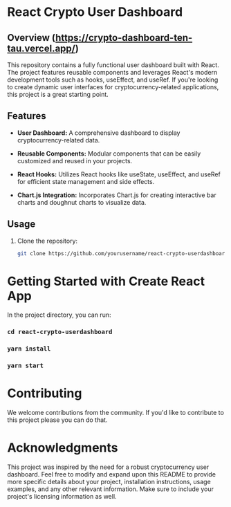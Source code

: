 # React Crypto User Dashboard

## Overview (https://crypto-dashboard-ten-tau.vercel.app/)

This repository contains a fully functional user dashboard built with React. The project features reusable components and leverages React's modern development tools such as hooks, useEffect, and useRef. If you're looking to create dynamic user interfaces for cryptocurrency-related applications, this project is a great starting point.

## Features

- **User Dashboard:** A comprehensive dashboard to display cryptocurrency-related data.

- **Reusable Components:** Modular components that can be easily customized and reused in your projects.

- **React Hooks:** Utilizes React hooks like useState, useEffect, and useRef for efficient state management and side effects.

- **Chart.js Integration:** Incorporates Chart.js for creating interactive bar charts and doughnut charts to visualize data.

## Usage

1. Clone the repository:

   ```bash
   git clone https://github.com/yourusername/react-crypto-userdashboard.git

# Getting Started with Create React App

In the project directory, you can run:

### `cd react-crypto-userdashboard`
### `yarn install`
### `yarn start`

# Contributing
We welcome contributions from the community. If you'd like to contribute to this project please you can do that.

# Acknowledgments
This project was inspired by the need for a robust cryptocurrency user dashboard.
Feel free to modify and expand upon this README to provide more specific details about your project, installation instructions, usage examples, and any other relevant information. Make sure to include your project's licensing information as well.
